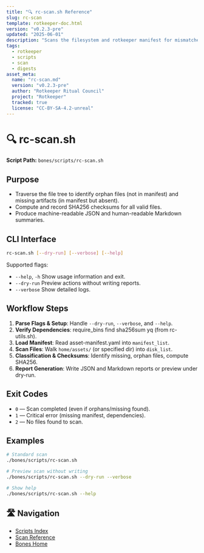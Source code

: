 ```yaml
---
title: "🔍 rc-scan.sh Reference"
slug: rc-scan
template: rotkeeper-doc.html
version: "v0.2.3-pre"
updated: "2025-06-01"
description: "Scans the filesystem and rotkeeper manifest for mismatches, orphan files, and missing artifacts. Produces checksums and reports."
tags:
  - rotkeeper
  - scripts
  - scan
  - digests
asset_meta:
  name: "rc-scan.md"
  version: "v0.2.3-pre"
  author: "Rotkeeper Ritual Council"
  project: "Rotkeeper"
  tracked: true
  license: "CC-BY-SA-4.2-unreal"
---
```


<!-- Begin Ritual Script Documentation -->

# 🔍 rc-scan.sh

<!-- The sacred rite of tomb inspection -->

**Script Path:** `bones/scripts/rc-scan.sh`

## Purpose
<!-- Core objectives of rc-scan.sh -->
- Traverse the file tree to identify orphan files (not in manifest) and missing artifacts (in manifest but absent).
- Compute and record SHA256 checksums for all valid files.
- Produce machine-readable JSON and human-readable Markdown summaries.

## CLI Interface
<!-- How to invoke the scanning ceremony -->
```bash
rc-scan.sh [--dry-run] [--verbose] [--help]
```

Supported flags:
- `--help`, `-h`
  Show usage information and exit.
- `--dry-run`
  Preview actions without writing reports.
- `--verbose`
  Show detailed logs.

## Workflow Steps
<!-- Sequential rites performed by the script -->
1. **Parse Flags & Setup**: Handle `--dry-run`, `--verbose`, and `--help`.
2. **Verify Dependencies**: require_bins find sha256sum yq (from rc-utils.sh).
3. **Load Manifest**: Read asset-manifest.yaml into `manifest_list`.
4. **Scan Files**: Walk `home/assets/` (or specified dir) into `disk_list`.
5. **Classification & Checksums**: Identify missing, orphan files, compute SHA256.
6. **Report Generation**: Write JSON and Markdown reports or preview under dry-run.

## Exit Codes
<!-- Symbolic outcomes of incantation -->
- `0` — Scan completed (even if orphans/missing found).
- `1` — Critical error (missing manifest, dependencies).
- `2` — No files found to scan.

## Examples
<!-- Sample invocations for celebratory rites -->
```bash
# Standard scan
./bones/scripts/rc-scan.sh

# Preview scan without writing
./bones/scripts/rc-scan.sh --dry-run --verbose

# Show help
./bones/scripts/rc-scan.sh --help
```

## 🛣️ Navigation
<!-- Quick navigation links -->
- [Scripts Index](scripts/index.html)
- [Scan Reference](scripts/rc-scan.html)
- [Bones Home](index.html)

<!--
Limerick 1:
In shadows where orphaned files roam,
rc-scan ushers them back home.
It marks each lone soul,
In a checksum scroll,
And guards the tomb’s spectral dome.

Limerick 2:
When manifests call out the lost,
rc-scan measures true arc cost.
With hashes in hand,
It restores the land,
Ensuring no file is at frost.
-->